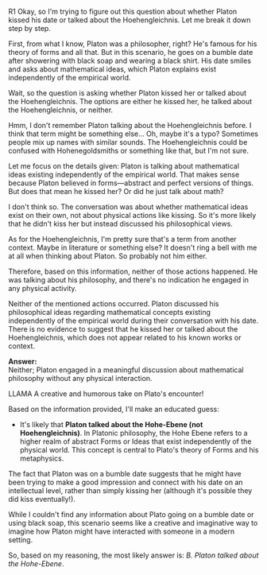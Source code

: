 R1 <think>
Okay, so I'm trying to figure out this question about whether Platon kissed his date or talked about the Hoehengleichnis. Let me break it down step by step.

First, from what I know, Platon was a philosopher, right? He's famous for his theory of forms and all that. But in this scenario, he goes on a bumble date after showering with black soap and wearing a black shirt. His date smiles and asks about mathematical ideas, which Platon explains exist independently of the empirical world.

Wait, so the question is asking whether Platon kissed her or talked about the Hoehengleichnis. The options are either he kissed her, he talked about the Hoehengleichnis, or neither.

Hmm, I don't remember Platon talking about the Hoehengleichnis before. I think that term might be something else... Oh, maybe it's a typo? Sometimes people mix up names with similar sounds. The Hoehengleichnis could be confused with Hohenegoldsmiths or something like that, but I'm not sure.

Let me focus on the details given: Platon is talking about mathematical ideas existing independently of the empirical world. That makes sense because Platon believed in forms—abstract and perfect versions of things. But does that mean he kissed her? Or did he just talk about math?

I don't think so. The conversation was about whether mathematical ideas exist on their own, not about physical actions like kissing. So it's more likely that he didn't kiss her but instead discussed his philosophical views.

As for the Hoehengleichnis, I'm pretty sure that's a term from another context. Maybe in literature or something else? It doesn't ring a bell with me at all when thinking about Platon. So probably not him either.

Therefore, based on this information, neither of those actions happened. He was talking about his philosophy, and there's no indication he engaged in any physical activity.
</think>

Neither of the mentioned actions occurred. Platon discussed his philosophical ideas regarding mathematical concepts existing independently of the empirical world during their conversation with his date. There is no evidence to suggest that he kissed her or talked about the Hoehengleichnis, which does not appear related to his known works or context.

**Answer:**  
Neither; Platon engaged in a meaningful discussion about mathematical philosophy without any physical interaction.


LLAMA A creative and humorous take on Plato's encounter!

Based on the information provided, I'll make an educated guess:

* It's likely that **Platon talked about the Hohe-Ebene (not Hoehengleichnis)**. In Platonic philosophy, the Hohe Ebene refers to a higher realm of abstract Forms or Ideas that exist independently of the physical world. This concept is central to Plato's theory of Forms and his metaphysics.

The fact that Platon was on a bumble date suggests that he might have been trying to make a good impression and connect with his date on an intellectual level, rather than simply kissing her (although it's possible they did kiss eventually!).

While I couldn't find any information about Plato going on a bumble date or using black soap, this scenario seems like a creative and imaginative way to imagine how Platon might have interacted with someone in a modern setting.

So, based on my reasoning, the most likely answer is: *B. Platon talked about the Hohe-Ebene*.
